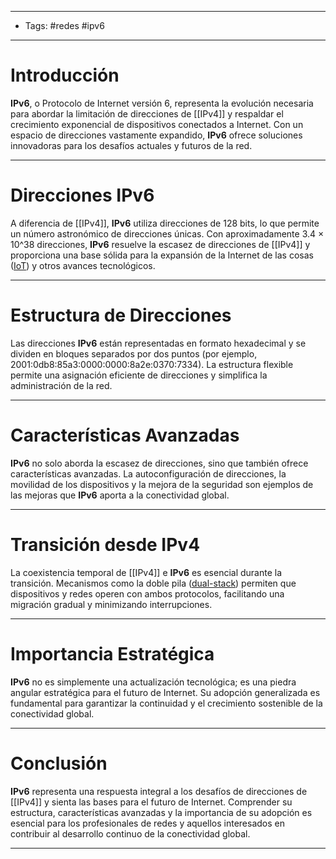 ___
- Tags: #redes #ipv6 
___
# Introducción

**IPv6**, o Protocolo de Internet versión 6, representa la evolución necesaria para abordar la limitación de direcciones de [[IPv4]] y respaldar el crecimiento exponencial de dispositivos conectados a Internet. Con un espacio de direcciones vastamente expandido, **IPv6** ofrece soluciones innovadoras para los desafíos actuales y futuros de la red.

___

# Direcciones IPv6

A diferencia de [[IPv4]], **IPv6** utiliza direcciones de 128 bits, lo que permite un número astronómico de direcciones únicas. Con aproximadamente 3.4 × 10^38 direcciones, **IPv6** resuelve la escasez de direcciones de [[IPv4]] y proporciona una base sólida para la expansión de la Internet de las cosas ([IoT](https://es.wikipedia.org/wiki/Internet_de_las_cosas)) y otros avances tecnológicos.

___
# Estructura de Direcciones

Las direcciones **IPv6** están representadas en formato hexadecimal y se dividen en bloques separados por dos puntos (por ejemplo, 2001:0db8:85a3:0000:0000:8a2e:0370:7334). La estructura flexible permite una asignación eficiente de direcciones y simplifica la administración de la red.

___
# Características Avanzadas

**IPv6** no solo aborda la escasez de direcciones, sino que también ofrece características avanzadas. La autoconfiguración de direcciones, la movilidad de los dispositivos y la mejora de la seguridad son ejemplos de las mejoras que **IPv6** aporta a la conectividad global.

___
# Transición desde IPv4

La coexistencia temporal de [[IPv4]] e **IPv6** es esencial durante la transición. Mecanismos como la doble pila ([dual-stack](https://www.juniper.net/documentation/mx/es/software/junos/nat/topics/topic-map/security-ipv6-dual-stack-lite.html)) permiten que dispositivos y redes operen con ambos protocolos, facilitando una migración gradual y minimizando interrupciones.

___
# Importancia Estratégica

**IPv6** no es simplemente una actualización tecnológica; es una piedra angular estratégica para el futuro de Internet. Su adopción generalizada es fundamental para garantizar la continuidad y el crecimiento sostenible de la conectividad global.

___
# Conclusión

**IPv6** representa una respuesta integral a los desafíos de direcciones de [[IPv4]] y sienta las bases para el futuro de Internet. Comprender su estructura, características avanzadas y la importancia de su adopción es esencial para los profesionales de redes y aquellos interesados en contribuir al desarrollo continuo de la conectividad global.

---

